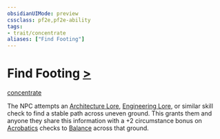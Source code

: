 ```yaml
---
obsidianUIMode: preview
cssclass: pf2e,pf2e-ability
tags:
- trait/concentrate
aliases: ["Find Footing"]
---
```

# Find Footing [>](rules/core-rulebook/chapter-9-playing-the-game.md#Actions "Single Action")
[concentrate](rules/traits/concentrate.md)  

The NPC attempts an [Architecture Lore](compendium/skills.md#Lore), [Engineering Lore](compendium/skills.md#Lore), or similar skill check to find a stable path across uneven ground. This grants them and anyone they share this information with a +2 circumstance bonus on [Acrobatics](compendium/skills.md#Acrobatics) checks to [Balance](rules/actions/balance.md) across that ground.